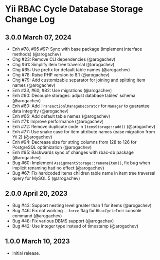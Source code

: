 # Yii RBAC Cycle Database Storage Change Log

## 3.0.0 March 07, 2024

- Enh #78, #95 #97: Sync with base package (implement interface methods) (@arogachev)
- Chg #23: Remove CLI dependencies (@arogachev)
- Chg #61: Simplify item tree traversal (@arogachev)
- Chg #65: Use prefix for default table names (@arogachev)
- Chg #78: Raise PHP version to 8.1 (@arogachev)
- Chg #79: Add customizable separator for joining and splitting item names (@arogachev)
- Enh #23, #60, #82: Use migrations (@arogachev)
- Enh #60: Decouple storages: adjust database tables' schema (@arogachev)
- Enh #60: Add `TransactionlManageDecorator` for `Manager` to guarantee data integrity (@arogachev)
- Enh #66: Add default table names (@arogachev)
- Enh #71: Improve performance (@arogachev)
- Enh #72: Remove duplicate code in `ItemsStorage::add()` (@arogachev)
- Enh #77: Use snake case for item attribute names (ease migration from Yii 2) (@arogachev)
- Enh #94: Decrease size for string columns from 128 to 126 for PostgreSQL optimization (@arogachev)
- Enh #95: Backwards sync of changes with rbac-db package (@arogachev)
- Bug #60: Implement `AssignmentStorage::renameItem()`, fix bug when implicit renaming had no effect (@arogachev)
- Bug #67: Fix hardcoded items children table name in item tree traversal query for MySQL 5 (@arogachev)

## 2.0.0 April 20, 2023

- Bug #43: Support nesting level greater than 1 for items (@arogachev)
- Bug #46: Fix not working `--force` flag for `RbacCycleInit` console command (@arogachev)
- Bug #48: Fix various DBMS support (@arogachev)
- Bug #42: Use integer type instead of timestamp (@arogachev)

## 1.0.0 March 10, 2023

- Initial release.
